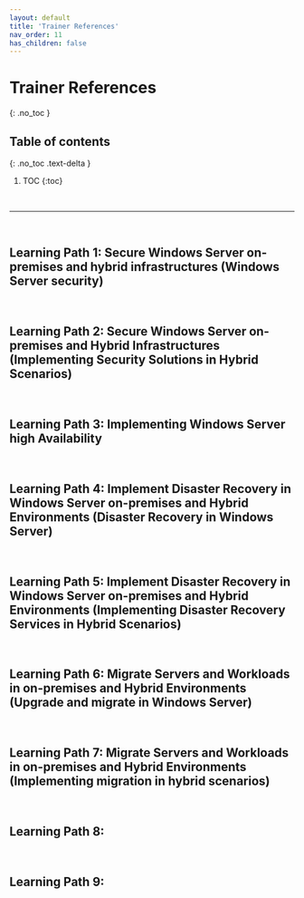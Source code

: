 ```yaml
---
layout: default
title: 'Trainer References'
nav_order: 11
has_children: false
---
```


# Trainer References
{: .no_toc }


## Table of contents
{: .no_toc .text-delta }

1. TOC
{:toc}

<br/>

---

<br/>

## Learning Path 1: Secure Windows Server on-premises and hybrid infrastructures (Windows Server security)

<!--
| Lessons | Notes |
| --- | ---
| --- | --- |
-->

<br/>

## Learning Path 2: Secure Windows Server on-premises and Hybrid Infrastructures (Implementing Security Solutions in Hybrid Scenarios)

<!--
| Lessons | Notes |
| --- | ---
| --- | --- |
-->


<br/>

## Learning Path 3: Implementing Windows Server high Availability

<!--
| Lessons | Notes |
| --- | ---
| --- | --- |
-->

<br/>


## Learning Path 4: Implement Disaster Recovery in Windows Server on-premises and Hybrid Environments (Disaster Recovery in Windows Server)

<!--
| Lessons | Notes |
| --- | ---
| --- | --- |
-->

<br/>

## Learning Path 5: Implement Disaster Recovery in Windows Server on-premises and Hybrid Environments (Implementing Disaster Recovery Services in Hybrid Scenarios)

<!--
| Lessons | Notes |
| --- | ---
| --- | --- |
-->


<br/>

## Learning Path 6: Migrate Servers and Workloads in on-premises and Hybrid Environments (Upgrade and migrate in Windows Server)


<!--
| Lessons | Notes |
| --- | ---
| --- | --- |
-->


<br/>

## Learning Path 7: Migrate Servers and Workloads in on-premises and Hybrid Environments (Implementing migration in hybrid scenarios)

<!--
| Lessons | Notes |
| --- | ---
| --- | --- |
-->


<br/>

## Learning Path 8: 
<!--
| Lessons | Notes |
| --- | ---
| --- | --- |
-->



<br/>

## Learning Path 9: 

<!--
| Lessons | Notes |
| --- | ---
| --- | --- |
-->


<br/>
